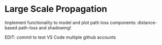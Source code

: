 # Large Scale Propagation 

Implement functionality to model and plot path loss components: distance-based path-loss and shadowing!

EDIT: commit to test VS Code multiple github accounts
